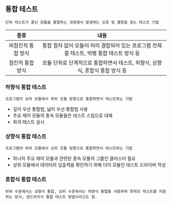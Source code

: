 ## 통합 테스트
~~~
단위 테스트가 끝난 모듈을 통합하는 과정에서 발생하는 오류 및 결함을 찾는 테스트 기법
~~~
|종류|내용|
|:--:|:--:|
|비점진적 통합 방식|통합 절차 없이 모듈이 미리 결합되어 있는 프로그램 전체를 테스트, 빅뱅 통합 테스트 방식 등|
|점진적 통합 방식|모듈 단위로 단계적으로 통합하면서 테스트, 하향식, 상향식, 혼합식 통합 방식 등|
### 하향식 통합 테스트
~~~
프로그램의 상위 모듈에서 하위 모듈 방향으로 통합하면서 테스트하는 기법
~~~
- 깊이 우선 통합법, 넓이 우선 통합법 사용
- 주요 제어 모듈의 종속 모듈들은 테스트 스텁으로 대체
- 회귀 테스트 실시
### 상향식 통합 테스트
~~~
프로그램의 하위 모듈에서 상위 모듈 방향으로 통합하면서 테스트하는 기법
~~~
- 하나의 주요 제어 모듈과 관련된 종속 모듈의 그룹인 클러스터 필요
- 상위 모듈에서 데이터의 입출력을 확인하기 위해 더미 모듈인 테스트 드라이버 작성
### 혼합식 통합 테스트
~~~
하위 수준에서는 상향식 통합, 상위 수준에서는 하향식 통합을 사용하여 최적의 테스트를 지원하는 방식, 샌드위치식 통합 테스트 방법이라고도 함.
~~~


